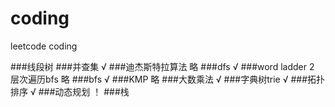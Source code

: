 # coding
leetcode coding

###线段树
###并查集 √
###迪杰斯特拉算法 略
###dfs √
###word ladder 2 层次遍历bfs  略
###bfs √
###KMP 略
###大数乘法 √
###字典树trie √
###拓扑排序 √
###动态规划 ！
###栈 
